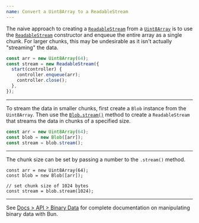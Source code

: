 ```yaml
---
name: Convert a Uint8Array to a ReadableStream
---
```


The naive approach to creating a [`ReadableStream`](https://developer.mozilla.org/en-US/docs/Web/API/ReadableStream) from a [`Uint8Array`](https://developer.mozilla.org/en-US/docs/Web/JavaScript/Reference/Global_Objects/Uint8Array) is to use the [`ReadableStream`](https://developer.mozilla.org/en-US/docs/Web/API/ReadableStream) constructor and enqueue the entire array as a single chunk. For larger chunks, this may be undesirable as it isn't actually "streaming" the data.

```ts
const arr = new Uint8Array(64);
const stream = new ReadableStream({
  start(controller) {
    controller.enqueue(arr);
    controller.close();
  },
});
```

---

To stream the data in smaller chunks, first create a `Blob` instance from the `Uint8Array`. Then use the [`Blob.stream()`](https://developer.mozilla.org/en-US/docs/Web/API/Blob/stream) method to create a `ReadableStream` that streams the data in chunks of a specified size.

```ts
const arr = new Uint8Array(64);
const blob = new Blob([arr]);
const stream = blob.stream();
```

---

The chunk size can be set by passing a number to the `.stream()` method.

```
const arr = new Uint8Array(64);
const blob = new Blob([arr]);

// set chunk size of 1024 bytes
const stream = blob.stream(1024);
```

---

See [Docs > API > Binary Data](/docs/api/binary-data#conversion) for complete documentation on manipulating binary data with Bun.
